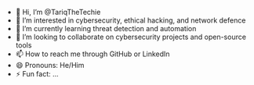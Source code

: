 - 👋 Hi, I’m @TariqTheTechie
- 👀 I’m interested in cybersecurity, ethical hacking, and network defence
- 🌱 I’m currently learning threat detection and automation
- 💞️ I’m looking to collaborate on cybersecurity projects and open-source tools
- 📫 How to reach me through GitHub or LinkedIn
- 😄 Pronouns: He/Him
- ⚡ Fun fact: ...

<!---
TariqTheTechie/TariqTheTechie is a ✨ special ✨ repository because its `README.md` (this file) appears on your GitHub profile.
You can click the Preview link to take a look at your changes.
--->
